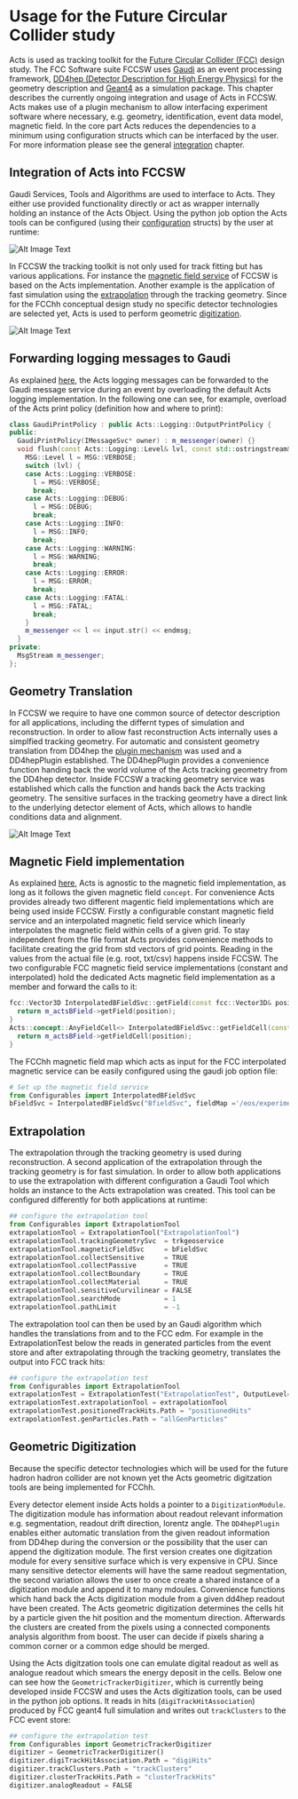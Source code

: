 # Usage for the Future Circular Collider study

Acts is used as tracking toolkit for the [Future Circular Collider
(FCC)](https://fcc.web.cern.ch/Pages/default.aspx) design study. The FCC
Software suite FCCSW uses [Gaudi](http://gaudi.web.cern.ch/gaudi/) as an event
processing framework, [DD4hep (Detector Description for High Energy
Physics)](https://dd4hep.web.cern.ch/dd4hep/) for the geometry description and
[Geant4](http://geant4.web.cern.ch/geant4/) as a simulation package. This
chapter describes the currently ongoing integration and usage of Acts in FCCSW.
Acts makes use of a plugin mechanism to allow interfacing experiment software
where necessary, e.g. geometry, identification, event data model, magnetic
field. In the core part Acts reduces the dependencies to a minimum using
configuration structs which can be interfaced by the user. For more information
please see the general [integration](#integration) chapter.

## Integration of Acts into FCCSW

Gaudi Services, Tools and Algorithms are used to interface to Acts. They either
use provided functionality directly or act as wrapper internally holding an
instance of the Acts Object. Using the python job option the Acts tools can be
configured (using their [configuration](#integration_configuration) structs) by
the user at runtime:

![Alt Image Text](/figures/integration_fcc/Gaudi_ACTS.png "Gaudi_ACTS")

In FCCSW the tracking toolkit is not only used for track fitting but has various
applications. For instance the [magnetic field service](fcc_bField) of FCCSW is
based on the Acts implementation. Another example is the application of fast
simulation using the [extrapolation](#fcc_extrapolation) through the tracking
geometry. Since for the FCChh conceptual design study no specific detector
technologies are selected yet, Acts is used to perform geometric
[digitization](#fcc_digitization).

![Alt Image Text](/figures/integration_fcc/FCCSW_ACTS.png "Gaudi_ACTS")

## Forwarding logging messages to Gaudi

As explained [here](#integration_output), the Acts logging messages can be
forwarded to the Gaudi message service during an event by overloading the
default Acts logging implementation. In the following one can see, for example,
overload of the Acts print policy (definition how and where to print):

```cpp
class GaudiPrintPolicy : public Acts::Logging::OutputPrintPolicy {
public:
  GaudiPrintPolicy(IMessageSvc* owner) : m_messenger(owner) {}
  void flush(const Acts::Logging::Level& lvl, const std::ostringstream& input) {
    MSG::Level l = MSG::VERBOSE;
    switch (lvl) {
    case Acts::Logging::VERBOSE:
      l = MSG::VERBOSE;
      break;
    case Acts::Logging::DEBUG:
      l = MSG::DEBUG;
      break;
    case Acts::Logging::INFO:
      l = MSG::INFO;
      break;
    case Acts::Logging::WARNING:
      l = MSG::WARNING;
      break;
    case Acts::Logging::ERROR:
      l = MSG::ERROR;
      break;
    case Acts::Logging::FATAL:
      l = MSG::FATAL;
      break;
    }
    m_messenger << l << input.str() << endmsg;
  }
private:
  MsgStream m_messenger;
};
```

## <a name="fcc_geoTranslation">Geometry Translation</a>

In FCCSW we require to have one common source of detector description for all
applications, including the differnt types of simulation and reconstruction. In
order to allow fast reconstruction Acts internally uses a simplfied tracking
geometry. For automatic and consistent geometry translation from DD4hep the
[plugin mechanism]() was used and a DD4hepPlugin established. The DD4hepPlugin
provides a convenience function handing back the world volume of the Acts
tracking geometry from the DD4hep detector. Inside FCCSW a tracking geometry
service was established which calls the function and hands back the Acts
tracking geometry. The sensitive surfaces in the tracking geometry have a
direct link to the underlying detector element of Acts, which allows to handle
conditions data and alignment.

![Alt Image Text](/figures/integration_fcc/DetElement.png "BField")

## <a name="fcc_bField">Magnetic Field implementation</a>

As explained [here](#integration_bField), Acts is agnostic to the magnetic field
implementation, as long as it follows the given magnetic field `concept`. For
convenience Acts provides already two different magentic field implementations
which are being used inside FCCSW. Firstly a configurable constant magnetic
field service and an interpolated magnetic field service which linearly
interpolates the magnetic field within cells of a given grid. To stay
independent from the file format Acts provides convenience methods to facilitate
creating the grid from std vectors of grid points. Reading in the values from
the actual file (e.g. root, txt/csv) happens inside FCCSW. The two configurable
FCC magnetic field service implementations (constant and interpolated) hold the
dedicated Acts magnetic field implementation as a member and forward the calls
to it:

```cpp
fcc::Vector3D InterpolatedBFieldSvc::getField(const fcc::Vector3D& position) const {
  return m_actsBField->getField(position);
}
Acts::concept::AnyFieldCell<> InterpolatedBFieldSvc::getFieldCell(const fcc::Vector3D& position) const {
  return m_actsBField->getFieldCell(position);
}
```

The FCChh magnetic field map which acts as input for the FCC interpolated
magnetic service can be easily configured using the gaudi job option file:

```python
# Set up the magnetic field service
from Configurables import InterpolatedBFieldSvc
bFieldSvc = InterpolatedBFieldSvc("BfieldSvc", fieldMap ='/eos/experiment/fcc/hh/simulation/MagenticField/FCChhBField_rz.root', treeName = <...>
```
 
## <a name="fcc_extrapolation">Extrapolation</a>

The extrapolation through the tracking geometry is used during reconstruction. A
second application of the extrapolation through the tracking geometry is for
fast simulation. In order to allow both applications to use the extrapolation
with different configuration a Gaudi Tool which holds an instance to the Acts
extrapolation was created. This tool can be configured differently for both
applications at runtime:

```python
## configure the extrapolation tool
from Configurables import ExtrapolationTool
extrapolationTool = ExtrapolationTool("ExtrapolationTool")
extrapolationTool.trackingGeometrySvc  = trkgeoservice
extrapolationTool.magneticFieldSvc     = bFieldSvc
extrapolationTool.collectSensitive     = TRUE
extrapolationTool.collectPassive       = TRUE
extrapolationTool.collectBoundary      = TRUE
extrapolationTool.collectMaterial      = TRUE
extrapolationTool.sensitiveCurvilinear = FALSE
extrapolationTool.searchMode           = 1
extrapolationTool.pathLimit            = -1
```

The extrapolation tool can then be used by an Gaudi algorithm which handles the
translations from and to the FCC edm. For example in the ExtrapolationTest below
the reads in generated particles from the event store and after extrapolating
through the tracking geometry, translates the output into FCC track hits:

```python
## configure the extrapolation test
from Configurables import ExtrapolationTool
extrapolationTest = ExtrapolationTest("ExtrapolationTest", OutputLevel=INFO)
extrapolationTest.extrapolationTool = extrapolationTool
extrapolationTest.positionedTrackHits.Path = "positionedHits"
extrapolationTest.genParticles.Path = "allGenParticles"
```

## <a name="fcc_digitization">Geometric Digitization</a>

Because the specific detector technologies which will be used for the future
hadron hadron collider are not known yet the Acts geometric digitzation tools
are being implemented for FCChh.

Every detector element inside Acts holds a pointer to a `DigitizationModule`.
The digitization module has information about readout relevant information e.g.
segmentation, readout drift direction, lorentz angle. The `DD4hepPlugin` enables
either automatic translation from the given readout information from DD4hep
during the conversion or the possibility that the user can append the
digitization module. The first version creates one digitzation module for every
sensitive surface which is very expensive in CPU. Since many sensitive detector
elements will have the same readout segmentation, the second variation allows
the user to once create a shared instance of a digitization module and append it
to many mdoules. Convenience functions which hand back the Acts digitization
module from a given dd4hep readout have been created. The Acts geometric
digitization determines the cells hit by a particle given the hit position and
the momentum direction. Afterwards the clusters are created from the pixels
using a connected components analysis algorithm from boost. The user can decide
if pixels sharing a common corner or a common edge should be merged.

Using the Acts digitzation tools one can emulate digital readout as well as
analogue readout which smears the energy deposit in the cells. Below one can
see how the `GeometricTrackerDigitizer`, which is currently being developed
inside FCCSW and uses the Acts digitization tools, can be used in the python job
options. It reads in hits (`digiTrackHitAssociation`) produced by FCC geant4
full simulation and writes out `trackClusters` to the FCC event store:

```python
## configure the extrapolation test
from Configurables import GeometricTrackerDigitizer
digitizer = GeometricTrackerDigitizer()
digitizer.digiTrackHitAssociation.Path = "digiHits"
digitizer.trackClusters.Path = "trackClusters"
digitizer.clusterTrackHits.Path = "clusterTrackHits"
digitizer.analogReadout = FALSE
```
